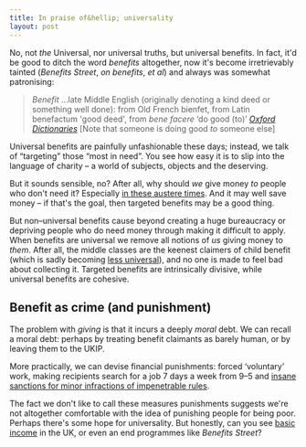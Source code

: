 ```yaml
---
title: In praise of&hellip; universality
layout: post
---
```


No, not _the_ Universal, nor universal truths, but universal benefits. In fact, it'd be good to ditch the word <i>benefits</i> altogether, now it's become irretrievably tainted (<cite>Benefits Street</cite>, <i>on benefits</i>, <i>et al</i>) and always was somewhat patronising:

> <i>Benefit</i> &hellip;late Middle English (originally denoting a kind deed or something well done): from Old French bienfet, from Latin benefactum 'good deed', from <i>bene facere</i> &#8216;do good (to)&#8217; <cite><a href="http://www.oxforddictionaries.com/definition/english/benefit">Oxford Dictionaries</a></cite> [Note that someone is doing good *to* someone else]

Universal benefits are painfully unfashionable these days; instead, we talk of &#8220;targeting&#8221; those &#8220;most in need&#8221;. You see how easy it is to slip into the language of charity &#8211; a world of subjects, objects and the deserving.

But it sounds sensible, no? After all, why should *we* give money *to* people who don't need it? Especially <a href="/2014/09/logic-of-austerity/">in these austere times</a>. And it may well save money &#8211; if that's the goal, then targeted benefits may be a good thing.

But non&#8211;universal benefits cause beyond creating a huge bureaucracy or depriving people who do need money through making it difficult to apply. When benefits are universal we remove all notions of *us* giving money to *them*. After all, the middle classes are the keenest claimers of child benefit (which is sadly becoming <a href="http://www.oxforddictionaries.com/definition/english/benefit">less universal</a>), and no one is made to feel bad about collecting it. Targeted benefits are intrinsically divisive, while universal benefits are cohesive.

## Benefit as crime (and punishment)

The problem with *giving* is that it incurs a deeply *moral* debt. We can recall a moral debt: perhaps by treating benefit claimants as barely human, or by leaving them to the UKIP.

More practically, we can devise financial punishments: forced &#8216;voluntary&#8217; work, making recipients search for a job 7 days a week from 9&#8211;5 and <a href="http://stupidsanctions.tumblr.com/">insane sanctions for minor infractions of impenetrable rules</a>.

The fact we don't like to call these measures punishments suggests we're not altogether comfortable with the idea of punishing people for being poor. Perhaps there's some hope for universality. But honestly, can you see <a href="/2013/09/basic-income/">basic income</a> in the UK, or even an end programmes like <cite>Benefits Street</cite>?









